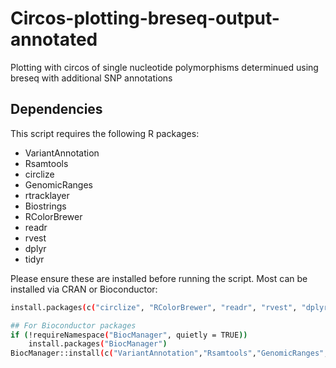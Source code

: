 # Circos-plotting-breseq-output-annotated
 Plotting with circos of single nucleotide polymorphisms determinued using breseq with additional SNP annotations

## Dependencies
This script requires the following R packages:
- VariantAnnotation
- Rsamtools
- circlize
- GenomicRanges
- rtracklayer
- Biostrings
- RColorBrewer
- readr
- rvest
- dplyr
- tidyr

Please ensure these are installed before running the script. Most can be installed via CRAN or Bioconductor:
```bash
install.packages(c("circlize", "RColorBrewer", "readr", "rvest", "dplyr", "tidyr"))

## For Bioconductor packages
if (!requireNamespace("BiocManager", quietly = TRUE))
    install.packages("BiocManager")
BiocManager::install(c("VariantAnnotation","Rsamtools","GenomicRanges","rtracklayer","Biostrings"))

